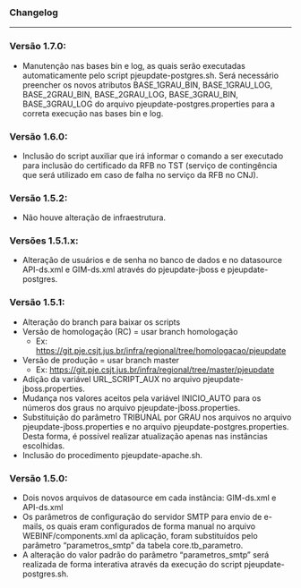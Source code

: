 ### Changelog
----
### Versão 1.7.0:
* Manutenção nas bases bin e log, as quais serão executadas automaticamente pelo script pjeupdate-postgres.sh. Será necessário preencher os novos atributos BASE_1GRAU_BIN, BASE_1GRAU_LOG, BASE_2GRAU_BIN, BASE_2GRAU_LOG, BASE_3GRAU_BIN, BASE_3GRAU_LOG do arquivo pjeupdate-postgres.properties para a correta execução nas bases bin e log.

### Versão 1.6.0:
* Inclusão do script auxiliar que irá informar o comando a ser executado para inclusão do certificado da RFB no TST (serviço de contingência que será utilizado em caso de falha no serviço da RFB no CNJ).

### Versão 1.5.2:
* Não houve alteração de infraestrutura.

### Versões 1.5.1.x:
* Alteração de usuários e de senha no banco de dados e no datasource API-ds.xml e GIM-ds.xml através do pjeupdate-jboss e pjeupdate-postgres.

### Versão 1.5.1:
* Alteração do branch para baixar os scripts
* Versão de homologação (RC) = usar branch homologação 
    * Ex: https://git.pje.csjt.jus.br/infra/regional/tree/homologacao/pjeupdate
* Versão de produção = usar branch master
    * Ex: https://git.pje.csjt.jus.br/infra/regional/tree/master/pjeupdate
* Adição da variável URL_SCRIPT_AUX no arquivo pjeupdate-jboss.properties.
* Mudança nos valores aceitos pela variável INICIO_AUTO para os números dos graus no arquivo pjeupdate-jboss.properties.
* Substituição do parâmetro TRIBUNAL por GRAU nos arquivos no arquivo pjeupdate-jboss.properties e no arquivo pjeupdate-postgres.properties. Desta forma, é possível realizar atualização apenas nas instâncias escolhidas.
* Inclusão do procedimento pjeupdate-apache.sh.

### Versão 1.5.0:
* Dois novos arquivos de datasource em cada instância: GIM-ds.xml e API-ds.xml
* Os parâmetros de configuração do servidor SMTP para envio de e-mails, os quais eram configurados de forma manual no arquivo WEBINF/components.xml da aplicação, foram substituídos pelo parâmetro “parametros_smtp” da tabela core.tb_parametro.
* A alteração do valor padrão do parâmetro “parametros_smtp” será realizada de forma interativa através da execução do script pjeupdate-postgres.sh.